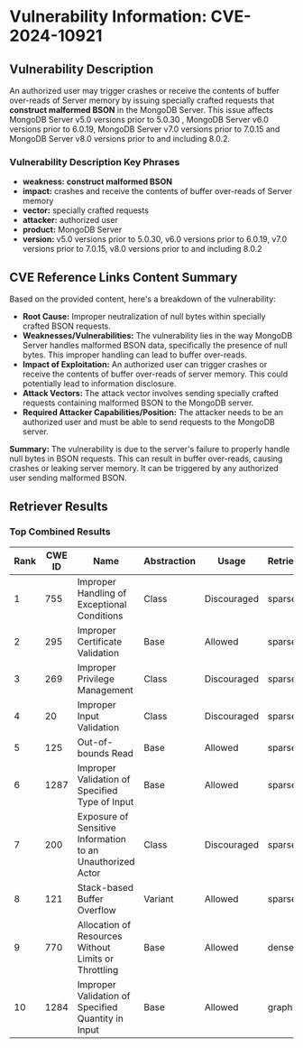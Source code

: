 # Vulnerability Information: CVE-2024-10921

## Vulnerability Description
An authorized user may trigger crashes or receive the contents of buffer over-reads of Server memory by issuing specially crafted requests that **construct malformed BSON** in the MongoDB Server. This issue affects MongoDB Server v5.0 versions prior to 5.0.30 , MongoDB Server v6.0 versions prior to 6.0.19, MongoDB Server v7.0 versions prior to 7.0.15 and MongoDB Server v8.0 versions prior to and including 8.0.2.

### Vulnerability Description Key Phrases
- **weakness:** **construct malformed BSON**
- **impact:** crashes and receive the contents of buffer over-reads of Server memory
- **vector:** specially crafted requests
- **attacker:** authorized user
- **product:** MongoDB Server
- **version:** v5.0 versions prior to 5.0.30, v6.0 versions prior to 6.0.19, v7.0 versions prior to 7.0.15, v8.0 versions prior to and including 8.0.2

## CVE Reference Links Content Summary
Based on the provided content, here's a breakdown of the vulnerability:

*   **Root Cause:** Improper neutralization of null bytes within specially crafted BSON requests.
*   **Weaknesses/Vulnerabilities:** The vulnerability lies in the way MongoDB Server handles malformed BSON data, specifically the presence of null bytes. This improper handling can lead to buffer over-reads.
*   **Impact of Exploitation:** An authorized user can trigger crashes or receive the contents of buffer over-reads of server memory. This could potentially lead to information disclosure.
*  **Attack Vectors:** The attack vector involves sending specially crafted requests containing malformed BSON to the MongoDB server.
*   **Required Attacker Capabilities/Position:** The attacker needs to be an authorized user and must be able to send requests to the MongoDB server.

**Summary:** The vulnerability is due to the server's failure to properly handle null bytes in BSON requests. This can result in buffer over-reads, causing crashes or leaking server memory. It can be triggered by any authorized user sending malformed BSON.

## Retriever Results

### Top Combined Results

| Rank | CWE ID | Name | Abstraction | Usage  | Retrievers | Individual Scores |
|------|--------|------|-------------|-------|------------|-------------------|
| 1 | 755 | Improper Handling of Exceptional Conditions | Class | Discouraged | sparse | 0.398 |
| 2 | 295 | Improper Certificate Validation | Base | Allowed | sparse | 0.377 |
| 3 | 269 | Improper Privilege Management | Class | Discouraged | sparse | 0.370 |
| 4 | 20 | Improper Input Validation | Class | Discouraged | sparse | 0.362 |
| 5 | 125 | Out-of-bounds Read | Base | Allowed | sparse | 0.359 |
| 6 | 1287 | Improper Validation of Specified Type of Input | Base | Allowed | sparse | 0.358 |
| 7 | 200 | Exposure of Sensitive Information to an Unauthorized Actor | Class | Discouraged | sparse | 0.348 |
| 8 | 121 | Stack-based Buffer Overflow | Variant | Allowed | sparse | 0.347 |
| 9 | 770 | Allocation of Resources Without Limits or Throttling | Base | Allowed | dense | 0.475 |
| 10 | 1284 | Improper Validation of Specified Quantity in Input | Base | Allowed | graph | 0.003 |

